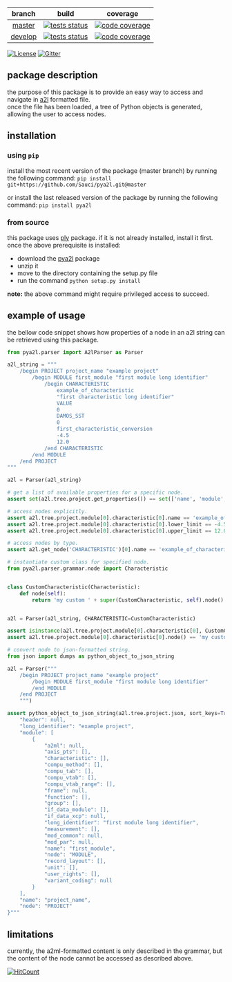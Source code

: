 
| branch  | build  | coverage |
|:-------:|:------:| :-------:|
| [master](https://github.com/Sauci/pya2l/tree/master)   | [![tests status](https://travis-ci.org/Sauci/pya2l.svg?branch=master)](https://travis-ci.org/Sauci/pya2l)  | [![code coverage](https://codecov.io/gh/Sauci/pya2l/branch/master/graph/badge.svg?token=Q5aceZRFXh)](https://codecov.io/gh/Sauci/pya2l)  |
| [develop](https://github.com/Sauci/pya2l/tree/develop) | [![tests status](https://travis-ci.org/Sauci/pya2l.svg?branch=develop)](https://travis-ci.org/Sauci/pya2l) | [![code coverage](https://codecov.io/gh/Sauci/pya2l/branch/develop/graph/badge.svg?token=Q5aceZRFXh)](https://codecov.io/gh/Sauci/pya2l) |

[![License](https://img.shields.io/badge/License-BSD%203--Clause-blue.svg)](https://raw.githubusercontent.com/Sauci/pya2l/master/LICENSE.md) [![Gitter](https://img.shields.io/gitter/room/Sauci/pya2l.svg)](https://gitter.im/pya2l/Lobby)

## package description
the purpose of this package is to provide an easy way to access and navigate in [a2l](https://www.asam.net/standards/detail/mcd-2-mc/) formatted file.  
once the file has been loaded, a tree of Python objects is generated, allowing the user to access nodes.  
  
## installation  
  
### using `pip`
install the most recent version of the package (master branch) by running the following command:
`pip install git+https://github.com/Sauci/pya2l.git@master`

or install the last released version of the package by running the following command:
`pip install pya2l`
  
### from source
this package uses [ply](https://pypi.python.org/pypi/ply) package. if it is not already installed, install it first.  
once the above prerequisite is installed:
- download the [pya2l](https://github.com/Sauci/pya2l/archive/master.zip) package  
- unzip it  
- move to the directory containing the setup.py file  
- run the command `python setup.py install`

**note:** the above command might require privileged access to succeed.
  
## example of usage  
the bellow code snippet shows how properties of a node in an a2l string can be retrieved using this package.  

```python
from pya2l.parser import A2lParser as Parser

a2l_string = """
    /begin PROJECT project_name "example project"
        /begin MODULE first_module "first module long identifier"
            /begin CHARACTERISTIC
                example_of_characteristic
                "first characteristic long identifier"
                VALUE
                0
                DAMOS_SST
                0
                first_characteristic_conversion
                -4.5
                12.0
            /end CHARACTERISTIC
        /end MODULE
    /end PROJECT
"""

a2l = Parser(a2l_string)

# get a list of available properties for a specific node.
assert set(a2l.tree.project.get_properties()) == set(['name', 'module', 'header', 'long_identifier'])

# access nodes explicitly.
assert a2l.tree.project.module[0].characteristic[0].name == 'example_of_characteristic'
assert a2l.tree.project.module[0].characteristic[0].lower_limit == -4.5
assert a2l.tree.project.module[0].characteristic[0].upper_limit == 12.0

# access nodes by type.
assert a2l.get_node('CHARACTERISTIC')[0].name == 'example_of_characteristic'

# instantiate custom class for specified node.
from pya2l.parser.grammar.node import Characteristic


class CustomCharacteristic(Characteristic):
    def node(self):
        return 'my custom ' + super(CustomCharacteristic, self).node()


a2l = Parser(a2l_string, CHARACTERISTIC=CustomCharacteristic)

assert isinstance(a2l.tree.project.module[0].characteristic[0], CustomCharacteristic)
assert a2l.tree.project.module[0].characteristic[0].node() == 'my custom CHARACTERISTIC'

# convert node to json-formatted string.
from json import dumps as python_object_to_json_string

a2l = Parser("""
    /begin PROJECT project_name "example project"
        /begin MODULE first_module "first module long identifier"
        /end MODULE
    /end PROJECT
    """)

assert python_object_to_json_string(a2l.tree.project.json, sort_keys=True, indent=4) == """{
    "header": null,
    "long_identifier": "example project",
    "module": [
        {
            "a2ml": null,
            "axis_pts": [],
            "characteristic": [],
            "compu_method": [],
            "compu_tab": [],
            "compu_vtab": [],
            "compu_vtab_range": [],
            "frame": null,
            "function": [],
            "group": [],
            "if_data_module": [],
            "if_data_xcp": null,
            "long_identifier": "first module long identifier",
            "measurement": [],
            "mod_common": null,
            "mod_par": null,
            "name": "first_module",
            "node": "MODULE",
            "record_layout": [],
            "unit": [],
            "user_rights": [],
            "variant_coding": null
        }
    ],
    "name": "project_name",
    "node": "PROJECT"
}"""

```

## limitations
currently, the a2ml-formatted content is only described in the grammar, but the content of the node cannot be
accessed as described above.

[![HitCount](http://hits.dwyl.io/Sauci/pya2l.svg)](http://hits.dwyl.io/Sauci/pya2l)
